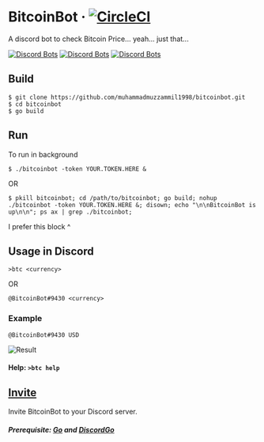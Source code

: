 # BitcoinBot · [![CircleCI](https://circleci.com/gh/muhammadmuzzammil1998/BitcoinBot.svg?style=svg)](https://circleci.com/gh/muhammadmuzzammil1998/BitcoinBot)

A discord bot to check Bitcoin Price... yeah... just that...

[![Discord Bots](https://discordbots.org/api/widget/upvotes/388984248062967819.svg)](https://discordbots.org/bot/388984248062967819)
[![Discord Bots](https://discordbots.org/api/widget/servers/388984248062967819.svg)](https://discordbots.org/bot/388984248062967819) 
[![Discord Bots](https://discordbots.org/api/widget/status/388984248062967819.svg)](https://discordbots.org/bot/388984248062967819)

## Build

    $ git clone https://github.com/muhammadmuzzammil1998/bitcoinbot.git
    $ cd bitcoinbot
    $ go build

## Run

To run in background

    $ ./bitcoinbot -token YOUR.TOKEN.HERE &

OR

    $ pkill bitcoinbot; cd /path/to/bitcoinbot; go build; nohup ./bitcoinbot -token YOUR.TOKEN.HERE &; disown; echo "\n\nBitcoinBot is up\n\n"; ps ax | grep ./bitcoinbot;

I prefer this block ^

## Usage in Discord

    >btc <currency>

OR

    @BitcoinBot#9430 <currency>

### Example

    @BitcoinBot#9430 USD
    
![Result](https://cdn.discordapp.com/attachments/364461767956365312/389885984789102595/unknown.png)

#### Help: `>btc help`

## [Invite](https://discordapp.com/api/oauth2/authorize?client_id=388984248062967819&permissions=2048&scope=bot)

Invite BitcoinBot to your Discord server.

##### Prerequisite: [Go](https://golang.org/doc/install) and [DiscordGo](https://github.com/bwmarrin/discordgo)